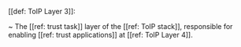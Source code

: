 [[def: ToIP Layer 3]]:

~ The [[ref: trust task]] layer of the [[ref: ToIP stack]], responsible for enabling [[ref: trust applications]] at [[ref: ToIP Layer 4]].

